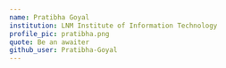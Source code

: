 ```yaml
---
name: Pratibha Goyal
institution: LNM Institute of Information Technology
profile_pic: pratibha.png
quote: Be an awaiter
github_user: Pratibha-Goyal
---
```

